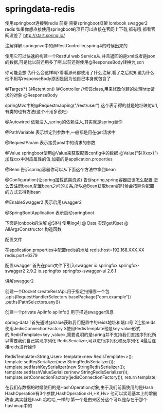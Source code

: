 # springdata-redis
使用springboot连接到redis
前提
需要springboot框架
lombook
swagger2
redis
如果你想直接使用springboot的项目可以直接在官网上下载,都有哦,都看官网没差了
http://start.spring.io/


注解详解
springmvc中的@RestController,spring4的时候出来的

 使用它可以快速的构建一个Restful web Service从,并且返回的是xml或者是json的数据,可是比以前还用多了啊,以前还得使用@ResponseBody转换为json

你可能会想:为什么会这样啊?看看源码都使用了什么注解,看了之后就知道为什么他不用写responseBody原因是因为他自己本身就包含了

 @Target(*)
@Retention()
@Controller   //修饰class,用来修改创建的处理http请求的对象
@ResponseBody

springMvc中的@Requestmapping("/rest/user")
这个表示得的就是地址映射url,有类的也有方法(这个不用多说吧)

@Autowired
依赖注入,spring的依赖注入,其实就是spring替你

@PathVariable 
表示绑定到参数中,一般都是用在get请求中

@RequestParam
表示接受post中的请求的参数

@Value
springboot使用@Value来获取配置config中的数据
@Value("${Xxxx}") 加载xxx中对应属性的值,加载的是application.properties


@Bean
告诉spring容器你可以从下面这个方法中拿到bean

@Configuration(让spring加载该类资源)
告诉spring,spring容器应该怎么配置,怎么去注册bean,配置bean之间的关系,所以@Bean获取bean的时候会按照你配置的方式去得到bean

@EnableSwagger2
表示启用swagger2

@SpringBootApplication
表示启动springboot

下面是lonbook的注解
@Slf4j 使用log4j
@ Data 实现get和set
@ AllArgsConstructor 构造函数


配置文件


在application.properties中配置redis的地址
redis.host=192.168.XXX.XX
redis.port=6379


配置swagger
首先在pom文件下引入swagger
<dependency>
   <groupId>io.springfox</groupId>
   <artifactId>springfox-swagger2</artifactId>
   <version>2.9.2</version>
</dependency>
<dependency>
   <groupId>io.springfox</groupId>
   <artifactId>springfox-swagger-ui</artifactId>
   <version>2.6.1</version>
</dependency>

讲解swagger2

创建一个Docket createRestApi.用于指定扫描哪一个包
.apis(RequestHandlerSelectors.basePackage("com.example"))
.paths(PathSelectors.any())

创建一个private ApiInfo apiInfo() 用于描述swagger信息


spring-data
1首先通过@Value获取我们配置中的reids地址和端口号
2连接reids 使用JedisConnectionFactory
3使用RedisTemplate他是key value形式的,RedisTemplate<key ,value>,需要说明的是spring并不支持我们直接序列化所以需要我们自己实现序列化 RedisSerializer<T>,可以进行序列化和反序列化
4最后连接reids进行操作

RedisTemplate<String,User> template=new RedisTemplate<>();
template.setKeySerializer(new StringRedisSerializer());
template.setHashKeySerializer(new StringRedisSerializer());
template.setHashValueSerializer(new StringRedisSerializer());
template.setConnectionFactory(jedisConnectionFactory());
return template;

在我们存数据的时候使用的是HashOperation对象,由于我们前面使用的是Hash
HashOperation有3个参数,HashOperation<H,HK,Hv>
他可以实现基本上的增删改查,其实就是hash,哈哈哈,一样的
第一个是由来区分这个可以是存在于那个hashmap中的

